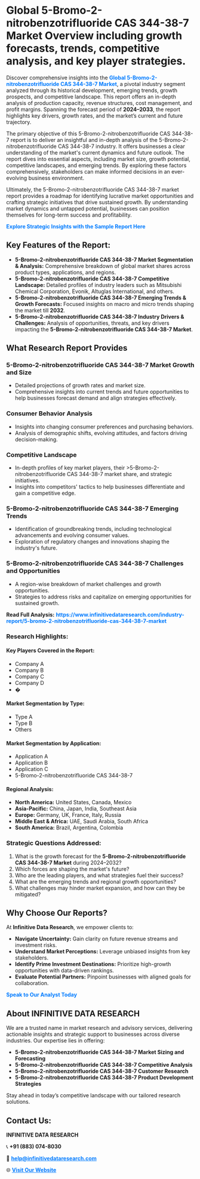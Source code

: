 <h1>Global 5-Bromo-2-nitrobenzotrifluoride CAS 344-38-7 Market Overview including growth forecasts, trends, competitive analysis, and key player strategies.</h1>
<p>
Discover comprehensive insights into the 
<a href="https://www.infinitivedataresearch.com/industry-report/5-bromo-2-nitrobenzotrifluoride-cas-344-38-7-market" rel="dofollow" style="color: #007BFF; text-decoration: none;"><strong>Global 5-Bromo-2-nitrobenzotrifluoride CAS 344-38-7 Market</strong></a>, a pivotal industry segment analyzed through its historical development, emerging trends, growth prospects, and competitive landscape. This report offers an in-depth analysis of production capacity, revenue structures, cost management, and profit margins. Spanning the forecast period of <strong>2024–2033</strong>, the report highlights key drivers, growth rates, and the market’s current and future trajectory.
</p>
<p>
The primary objective of this 5-Bromo-2-nitrobenzotrifluoride CAS 344-38-7 report is to deliver an insightful and in-depth analysis of the 5-Bromo-2-nitrobenzotrifluoride CAS 344-38-7 industry. It offers businesses a clear understanding of the market's current dynamics and future outlook. The report dives into essential aspects, including market size, growth potential, competitive landscapes, and emerging trends. By exploring these factors comprehensively, stakeholders can make informed decisions in an ever-evolving business environment.
</p>
<p>
Ultimately, the 5-Bromo-2-nitrobenzotrifluoride CAS 344-38-7 market report provides a roadmap for identifying lucrative market opportunities and crafting strategic initiatives that drive sustained growth. By understanding market dynamics and untapped potential, businesses can position themselves for long-term success and profitability.
</p>
<p>
<a href="https://www.infinitivedataresearch.com/request-sample/reportId=110600" style="color: #007BFF; text-decoration: none;"><strong>Explore Strategic Insights with the Sample Report Here</strong></a>
</p>

<h2>Key Features of the Report:</h2>
<ul>
<li><strong>5-Bromo-2-nitrobenzotrifluoride CAS 344-38-7 Market Segmentation & Analysis:</strong> Comprehensive breakdown of global market shares across product types, applications, and regions.</li>
<li><strong>5-Bromo-2-nitrobenzotrifluoride CAS 344-38-7 Competitive Landscape:</strong> Detailed profiles of industry leaders such as Mitsubishi Chemical Corporation, Evonik, Altuglas International, and others.</li>
<li><strong>5-Bromo-2-nitrobenzotrifluoride CAS 344-38-7 Emerging Trends & Growth Forecasts:</strong> Focused insights on macro and micro trends shaping the market till <strong>2032</strong>.</li>
<li><strong>5-Bromo-2-nitrobenzotrifluoride CAS 344-38-7 Industry Drivers & Challenges:</strong> Analysis of opportunities, threats, and key drivers impacting the <strong>5-Bromo-2-nitrobenzotrifluoride CAS 344-38-7 Market</strong>.</li>
</ul>

<h2>What Research Report Provides</h2>
<h3>5-Bromo-2-nitrobenzotrifluoride CAS 344-38-7 Market Growth and Size</h3>
<ul>
<li>Detailed projections of growth rates and market size.</li>
<li>Comprehensive insights into current trends and future opportunities to help businesses forecast demand and align strategies effectively.</li>
</ul>

<h3>Consumer Behavior Analysis</h3>
<ul>
<li>Insights into changing consumer preferences and purchasing behaviors.</li>
<li>Analysis of demographic shifts, evolving attitudes, and factors driving decision-making.</li>
</ul>

<h3>Competitive Landscape</h3>
<ul>
<li>In-depth profiles of key market players, their >5-Bromo-2-nitrobenzotrifluoride CAS 344-38-7 market share, and strategic initiatives.</li>
<li>Insights into competitors' tactics to help businesses differentiate and gain a competitive edge.</li>
</ul>

<h3>5-Bromo-2-nitrobenzotrifluoride CAS 344-38-7 Emerging Trends</h3>
<ul>
<li>Identification of groundbreaking trends, including technological advancements and evolving consumer values.</li>
<li>Exploration of regulatory changes and innovations shaping the industry's future.</li>
</ul>

<h3>5-Bromo-2-nitrobenzotrifluoride CAS 344-38-7 Challenges and Opportunities</h3>
<ul>
<li>A region-wise breakdown of market challenges and growth opportunities.</li>
<li>Strategies to address risks and capitalize on emerging opportunities for sustained growth.</li>
</ul>
<p><strong>Read Full Analysis:</strong> <a href="https://www.infinitivedataresearch.com/industry-report/5-bromo-2-nitrobenzotrifluoride-cas-344-38-7-market" rel="dofollow" style="color: #007BFF; text-decoration: none;"><strong>https://www.infinitivedataresearch.com/industry-report/5-bromo-2-nitrobenzotrifluoride-cas-344-38-7-market</strong></a></p>
<h3>Research Highlights:</h3>
<h4>Key Players Covered in the Report:</h4>
<ul><li>Company A</li><li>Company B</li><li>Company C</li><li>Company D</li><li>�</li></ul>
<h4>Market Segmentation by Type:</h4>
<ul><li>Type A</li><li>Type B</li><li>Others</li></ul>
<h4>Market Segmentation by Application:</h4>
<ul><li>Application A</li><li>Application B</li><li>Application C</li><li>5-Bromo-2-nitrobenzotrifluoride CAS 344-38-7</li></ul>

<h4>Regional Analysis:</h4>
<ul>
<li><strong>North America:</strong> United States, Canada, Mexico</li>
<li><strong>Asia-Pacific:</strong> China, Japan, India, Southeast Asia</li>
<li><strong>Europe:</strong> Germany, UK, France, Italy, Russia</li>
<li><strong>Middle East & Africa:</strong> UAE, Saudi Arabia, South Africa</li>
<li><strong>South America:</strong> Brazil, Argentina, Colombia</li>
</ul>

<h3>Strategic Questions Addressed:</h3>
<ol>
<li>What is the growth forecast for the <strong>5-Bromo-2-nitrobenzotrifluoride CAS 344-38-7 Market</strong> during 2024–2032?</li>
<li>Which forces are shaping the market's future?</li>
<li>Who are the leading players, and what strategies fuel their success?</li>
<li>What are the emerging trends and regional growth opportunities?</li>
<li>What challenges may hinder market expansion, and how can they be mitigated?</li>
</ol>

<h2>Why Choose Our Reports?</h2>
<p>At <strong>Infinitive Data Research</strong>, we empower clients to:</p>
<ul>
<li><strong>Navigate Uncertainty:</strong> Gain clarity on future revenue streams and investment risks.</li>
<li><strong>Understand Market Perceptions:</strong> Leverage unbiased insights from key stakeholders.</li>
<li><strong>Identify Prime Investment Destinations:</strong> Prioritize high-growth opportunities with data-driven rankings.</li>
<li><strong>Evaluate Potential Partners:</strong> Pinpoint businesses with aligned goals for collaboration.</li>
</ul>
<p><a href="https://www.infinitivedataresearch.com/industry-report/5-bromo-2-nitrobenzotrifluoride-cas-344-38-7-market" rel="dofollow" style="color: #007BFF; text-decoration: none;"><strong>Speak to Our Analyst Today</strong></a></p>

<h2>About INFINITIVE DATA RESEARCH</h2>
<p>We are a trusted name in market research and advisory services, delivering actionable insights and strategic support to businesses across diverse industries. Our expertise lies in offering:</p>
<ul>
<li><strong>5-Bromo-2-nitrobenzotrifluoride CAS 344-38-7 Market Sizing and Forecasting</strong></li>
<li><strong>5-Bromo-2-nitrobenzotrifluoride CAS 344-38-7 Competitive Analysis</strong></li>
<li><strong>5-Bromo-2-nitrobenzotrifluoride CAS 344-38-7 Customer Research</strong></li>
<li><strong>5-Bromo-2-nitrobenzotrifluoride CAS 344-38-7 Product Development Strategies</strong></li>
</ul>
<p>Stay ahead in today’s competitive landscape with our tailored research solutions.</p>

<h2>Contact Us:</h2>
<p><strong>INFINITIVE DATA RESEARCH</strong></p>
<p>📞 <strong>+91 (883) 074-8030</strong></p>
<p>📧 <strong><a href="mailto:help@infinitivedataresearch.com" style="color: #007BFF;">help@infinitivedataresearch.com</a></strong></p>
<p>🌐 <strong><a href="https://www.infinitivedataresearch.com" rel="dofollow" style="color: #007BFF;">Visit Our Website</a></strong></p>
